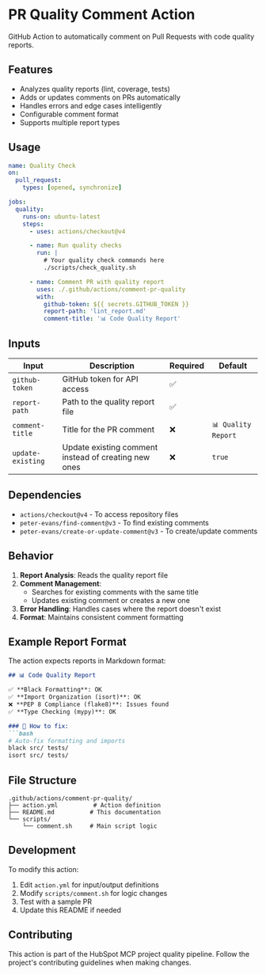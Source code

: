 # PR Quality Comment Action

GitHub Action to automatically comment on Pull Requests with code quality reports.

## Features

- Analyzes quality reports (lint, coverage, tests)
- Adds or updates comments on PRs automatically
- Handles errors and edge cases intelligently
- Configurable comment format
- Supports multiple report types

## Usage

```yaml
name: Quality Check
on:
  pull_request:
    types: [opened, synchronize]

jobs:
  quality:
    runs-on: ubuntu-latest
    steps:
      - uses: actions/checkout@v4

      - name: Run quality checks
        run: |
          # Your quality check commands here
          ./scripts/check_quality.sh

      - name: Comment PR with quality report
        uses: ./.github/actions/comment-pr-quality
        with:
          github-token: ${{ secrets.GITHUB_TOKEN }}
          report-path: 'lint_report.md'
          comment-title: '📊 Code Quality Report'
```

## Inputs

| Input | Description | Required | Default |
|-------|-------------|----------|---------|
| `github-token` | GitHub token for API access | ✅ | |
| `report-path` | Path to the quality report file | ✅ | |
| `comment-title` | Title for the PR comment | ❌ | `📊 Quality Report` |
| `update-existing` | Update existing comment instead of creating new ones | ❌ | `true` |

## Dependencies

- `actions/checkout@v4` - To access repository files
- `peter-evans/find-comment@v3` - To find existing comments
- `peter-evans/create-or-update-comment@v3` - To create/update comments

## Behavior

1. **Report Analysis**: Reads the quality report file
2. **Comment Management**:
   - Searches for existing comments with the same title
   - Updates existing comment or creates a new one
3. **Error Handling**: Handles cases where the report doesn't exist
4. **Format**: Maintains consistent comment formatting

## Example Report Format

The action expects reports in Markdown format:

```markdown
## 📊 Code Quality Report

✅ **Black Formatting**: OK
✅ **Import Organization (isort)**: OK
❌ **PEP 8 Compliance (flake8)**: Issues found
✅ **Type Checking (mypy)**: OK

### 🔧 How to fix:
```bash
# Auto-fix formatting and imports
black src/ tests/
isort src/ tests/
```

## File Structure

```
.github/actions/comment-pr-quality/
├── action.yml          # Action definition
├── README.md          # This documentation
└── scripts/
    └── comment.sh     # Main script logic
```

## Development

To modify this action:

1. Edit `action.yml` for input/output definitions
2. Modify `scripts/comment.sh` for logic changes
3. Test with a sample PR
4. Update this README if needed

## Contributing

This action is part of the HubSpot MCP project quality pipeline. Follow the project's contributing guidelines when making changes.
